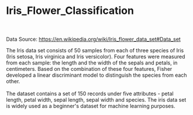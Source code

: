 # Iris_Flower_Classification
</br></br>
Data Source: https://en.wikipedia.org/wiki/Iris_flower_data_set#Data_set

The Iris data set consists of 50 samples from each of three species of Iris (Iris setosa, Iris virginica and Iris versicolor). Four features were measured from each sample: the length and the width of the sepals and petals, in centimeters. Based on the combination of these four features, Fisher developed a linear discriminant model to distinguish the species from each other.
</br></br>The dataset contains a set of 150 records under five attributes - petal length, petal width, sepal length, sepal width and species. The iris data set is widely used as a beginner's dataset for machine learning purposes.

